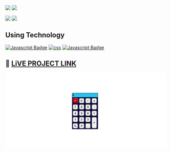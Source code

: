 [![](https://img.shields.io/badge/ANURAG%20TIWARI-ADD8E6?style=for-the-badge)]()
[![](https://img.shields.io/badge/HITESH%20CHOUDHARY-ADD8E6?style=for-the-badge)]()

[![](https://img.shields.io/badge/linkedin-blue?style=for-the-badge)](https://www.linkedin.com/in/ankush-kumar-275129176/)
[![](https://img.shields.io/badge/MY%20PORTFOLIO-blue?style=for-the-badge)](https://developerankush.tk/)

## **Using Technology**
 [![Javascript Badge](https://img.shields.io/badge/html-red?style=for-the-badge&labelColor=red&logo=HTML5&logoColor=white)](#) 
[![css](https://img.shields.io/badge/css-blue?style=for-the-badge&logo=css3&logoColor=white)]()
  [![Javascript Badge](https://img.shields.io/badge/-javascript-white?style=for-the-badge&labelColor=white&logo=javascript&logoColor=yellow)](#)
 

## 🚀 [LiVE PROJECT LINK](https://tourmaline-marzipan-3be99d.netlify.app) 
![calculator](./calculator.png)

